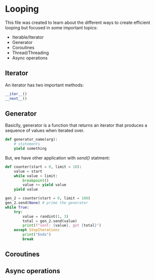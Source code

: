 # Looping

This file was created to learn about the different ways to create efficient looping but focused in some important topics:
- Iterable/Iterator
- Generator
- Coroutines
- Thread/Threading
- Async operations

## Iterator

An iterator has two important methods:

```python
__iter__()
__next__()
```

## Generator

Basiclly, generator is a function that returns an iterator that produces a sequence of values when iterated over.

```python
def generator_name(arg):
    # statements
    yield something
```

But, we have other application with *send()* statment:

```python
def counter(start = 0, limit = 10):
    value = start
    while value < limit:
        breakpoint()
        value += yield value
    yield value

gen_2 = counter(start = 0, limit = 100)
gen_2.send(None) # prime the generator
while True:
    try:
        value = randint(1, 3)
        total = gen_2.send(value)
        print(f"sent: {value}, got {total}")
    except StopIteration:
        print("Ends")
        break
```

## Coroutines

## 

## Async operations